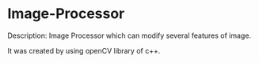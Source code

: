 # Image-Processor

Description: Image Processor which can modify several features of image.

It was created by using openCV library of c++.

